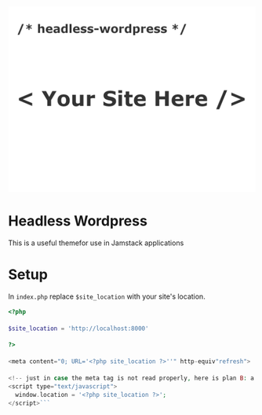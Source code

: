 ![screenshot](./screenshot.png)

# Headless Wordpress

This is a useful themefor use in Jamstack applications

# Setup

In `index.php` replace `$site_location` with your site's location.

````php
<?php

$site_location = 'http://localhost:8000'

?>

<meta content="0; URL='<?php site_location ?>''" http-equiv"refresh">

<!-- just in case the meta tag is not read properly, here is plan B: a JS redirect -->
<script type="text/javascript">
  window.location = '<?php site_location ?>';
</script>```
````
